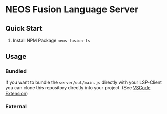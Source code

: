 # NEOS Fusion Language Server

## Quick Start

1. Install NPM Package `neos-fusion-ls`

## Usage

### Bundled

If you want to bundle the `server/out/main.js` directly with your LSP-Client you can clone this repository directly into your project. (See [VSCode Extension](https://github.com/sjsone/vscode-neos-fusion-lsp))

### External
